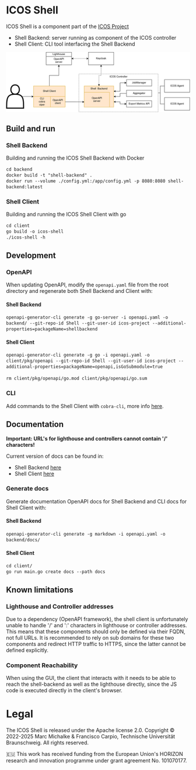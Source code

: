 # ICOS Shell

ICOS Shell is a component part of the [ICOS Project](https://cordis.europa.eu/project/id/101070177)

- Shell Backend: server running as component of the ICOS controller
- Shell Client: CLI tool interfacing the Shell Backend

![diagram](Topology.drawio.png)

## Build and run

### Shell Backend 

Building and running the ICOS Shell Backend with Docker

```
cd backend
docker build -t "shell-backend" .
docker run --volume ./config.yml:/app/config.yml -p 8080:8080 shell-backend:latest
```

### Shell Client

Building and running the ICOS Shell Client with go
```
cd client
go build -o icos-shell
./icos-shell -h
```

## Development 

### OpenAPI

When updating OpenAPI, modify the `openapi.yaml` file from the root directory and regenerate both Shell Backend and Client with:

#### Shell Backend 
```
openapi-generator-cli generate -g go-server -i openapi.yaml -o backend/ --git-repo-id Shell --git-user-id icos-project --additional-properties=packageName=shellbackend
```

#### Shell Client 
```
openapi-generator-cli generate -g go -i openapi.yaml -o client/pkg/openapi --git-repo-id Shell --git-user-id icos-project --additional-properties=packageName=openapi,isGoSubmodule=true

rm client/pkg/openapi/go.mod client/pkg/openapi/go.sum
```

### CLI
Add commands to the Shell Client with `cobra-cli`, more info [here](https://github.com/spf13/cobra-cli#add-commands-to-a-project).


## Documentation

**Important: URL's for lighthouse and controllers cannot contain '/' characters!**

Current version of docs can be found in:

- Shell Backend [here](./backend/docs/README.md)
- Shell Client [here](./client/docs/icos-shell.md)

### Generate docs

Generate documentation OpenAPI docs for Shell Backend and CLI docs for Shell Client with:

#### Shell Backend 

```
openapi-generator-cli generate -g markdown -i openapi.yaml -o backend/docs/
```

#### Shell Client 
```
cd client/
go run main.go create docs --path docs
```

## Known limitations
### Lighthouse and Controller addresses
Due to a dependency (OpenAPI framework), the shell client is unfortunately unable to handle '/' and ':' characters in lighthouse
or controller addresses. This means that these components should only be defined via their FQDN, not full URLs. It is recommended
to rely on sub domains for these two components and redirect HTTP traffic to HTTPS, since the latter cannot be defined explicitly.

### Component Reachability
When using the GUI, the client that interacts with it needs to be able to reach the shell-backend as well as the lighthouse
directly, since the JS code is executed directly in the client's browser.

# Legal
The ICOS Shell is released under the Apache license 2.0.
Copyright © 2022-2025 Marc Michalke & Francisco Carpio, Technische Universität Braunschweig. All rights reserved.

🇪🇺 This work has received funding from the European Union's HORIZON research and innovation programme under grant agreement No. 101070177.
